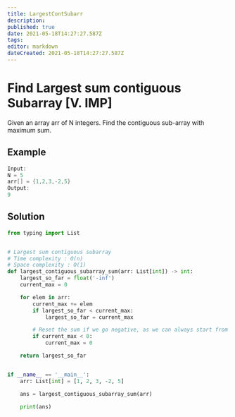 ```yaml
---
title: LargestContSubarr
description: 
published: true
date: 2021-05-18T14:27:27.587Z
tags: 
editor: markdown
dateCreated: 2021-05-18T14:27:27.587Z
---
```


# Find Largest sum contiguous Subarray [V. IMP]
Given an array arr of N integers. Find the contiguous sub-array with maximum sum.

## Example
```cpp
Input:
N = 5
arr[] = {1,2,3,-2,5}
Output:
9

```
## Solution
```python
from typing import List


# Largest sum contiguous subarray
# Time complexity : O(n)
# Space complexity : O(1)
def largest_contiguous_subarray_sum(arr: List[int]) -> int:
    largest_so_far = float('-inf')
    current_max = 0

    for elem in arr:
        current_max += elem
        if largest_so_far < current_max:
            largest_so_far = current_max

        # Reset the sum if we go negative, as we can always start from 0
        if current_max < 0:
            current_max = 0

    return largest_so_far


if __name__ == '__main__':
    arr: List[int] = [1, 2, 3, -2, 5]

    ans = largest_contiguous_subarray_sum(arr)

    print(ans)

```